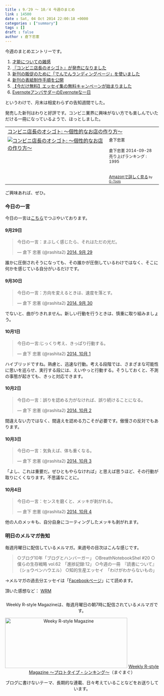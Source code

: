 ```yaml
---
title : 9／29 〜 10／4 今週のまとめ
link : 14500
date : Sat, 04 Oct 2014 22:00:18 +0000
categories : ["summary"]
tags : []
draft : false
author : 倉下忠憲
---
```


今週のまとめエントリーです。
 
<ol>
<li><a href="https://rashita.net/blog/?p=14414" target="_blank">才能についての雑感</a></li>
<li><a href="https://rashita.net/blog/?p=14437" target="_blank">『コンビニ店長のオシゴト』が発売になりました</a></li>
<li><a href="https://rashita.net/blog/?p=14442" target="_blank">新刊の販促のために「でんでんランディングページ」を使いました</a></li>
<li><a href="https://rashita.net/blog/?p=14470" target="_blank">新刊の表紙制作手順を公開</a></li>
<li><a href="https://rashita.net/blog/?p=14484" target="_blank">【今だけ無料】エッセイ集の無料キャンペーンが始まりました</a></li>
<li><a href="https://rashita.net/blog/?p=14492" target="_blank">EvernoteアンバサダーのEvernoteな一日</a></li>
</ol>

というわけで、月末は相変わらずの告知週間でした。

発売した新刊はわりと好評です。コンビニ業界に興味がない方でも楽しんでいただける一冊になっているようで、ほっとしました。

<table  border="0" cellpadding="5"><tr><td colspan="2"><a href="http://www.amazon.co.jp/%E3%82%B3%E3%83%B3%E3%83%93%E3%83%8B%E5%BA%97%E9%95%B7%E3%81%AE%E3%82%AA%E3%82%B7%E3%82%B4%E3%83%88-%E3%80%9C%E5%80%8B%E6%80%A7%E7%9A%84%E3%81%AA%E3%81%8A%E5%BA%97%E3%81%AE%E4%BD%9C%E3%82%8A%E6%96%B9%E3%80%9C-%E5%80%89%E4%B8%8B%E5%BF%A0%E6%86%B2-ebook/dp/B00O0H7SGS%3FSubscriptionId%3D15SMZCTB9V8NGR2TW082%26tag%3Drashita1000-22%26linkCode%3Dxm2%26camp%3D2025%26creative%3D165953%26creativeASIN%3DB00O0H7SGS" target="_blank">コンビニ店長のオシゴト: 〜個性的なお店の作り方〜</a><img src="http://www.assoc-amazon.jp/e/ir?t=rashita1000-22&l=ur2&o=9" width="1" height="1" style="border: none;" alt="" /></td></tr><tr><td valign="top"><a href="http://www.amazon.co.jp/%E3%82%B3%E3%83%B3%E3%83%93%E3%83%8B%E5%BA%97%E9%95%B7%E3%81%AE%E3%82%AA%E3%82%B7%E3%82%B4%E3%83%88-%E3%80%9C%E5%80%8B%E6%80%A7%E7%9A%84%E3%81%AA%E3%81%8A%E5%BA%97%E3%81%AE%E4%BD%9C%E3%82%8A%E6%96%B9%E3%80%9C-%E5%80%89%E4%B8%8B%E5%BF%A0%E6%86%B2-ebook/dp/B00O0H7SGS%3FSubscriptionId%3D15SMZCTB9V8NGR2TW082%26tag%3Drashita1000-22%26linkCode%3Dxm2%26camp%3D2025%26creative%3D165953%26creativeASIN%3DB00O0H7SGS" target="_blank"><img src="http://ecx.images-amazon.com/images/I/412bsO%2B3ZOL._SL160_.jpg" border="0" alt="コンビニ店長のオシゴト: 〜個性的なお店の作り方〜" /></a></td><td valign="top"><font size="-1">倉下忠憲 <br /><br />倉下忠憲  2014-09-28<br />売り上げランキング : 1995<br /><br /><br /><a href="http://www.amazon.co.jp/%E3%82%B3%E3%83%B3%E3%83%93%E3%83%8B%E5%BA%97%E9%95%B7%E3%81%AE%E3%82%AA%E3%82%B7%E3%82%B4%E3%83%88-%E3%80%9C%E5%80%8B%E6%80%A7%E7%9A%84%E3%81%AA%E3%81%8A%E5%BA%97%E3%81%AE%E4%BD%9C%E3%82%8A%E6%96%B9%E3%80%9C-%E5%80%89%E4%B8%8B%E5%BF%A0%E6%86%B2-ebook/dp/B00O0H7SGS%3FSubscriptionId%3D15SMZCTB9V8NGR2TW082%26tag%3Drashita1000-22%26linkCode%3Dxm2%26camp%3D2025%26creative%3D165953%26creativeASIN%3DB00O0H7SGS" target="_blank">Amazonで詳しく見る</a></font><font size="-2"> by <a href="http://www.goodpic.com/mt/aws/index.html" >G-Tools</a></font></td></tr></table>

ご興味あれば、ぜひ。

<h3>今日の一言</h3>
今日の一言は<a href="http://twitter.com/rashita2 ">こちら</a>でつぶやいております。

<h4>9月29日</h4>

<blockquote class="twitter-tweet" lang="ja"><p>今日の一言：まぶしく感じたら、それはただの光だ。</p>&mdash; 倉下 忠憲 (@rashita2) <a href="https://twitter.com/rashita2/status/516524150047772674">2014, 9月 29</a></blockquote>
<script async src="//platform.twitter.com/widgets.js" charset="utf-8"></script>

誰かに圧倒されそうになっても、その誰かが圧倒しているわけではなく、そこに何かを感じている自分がいるだけです。

<h4>9月30日</h4>

<blockquote class="twitter-tweet" lang="ja"><p>今日の一言：方向を変えるときは、速度を落とす。</p>&mdash; 倉下 忠憲 (@rashita2) <a href="https://twitter.com/rashita2/status/516926510507126784">2014, 9月 30</a></blockquote>
<script async src="//platform.twitter.com/widgets.js" charset="utf-8"></script>

でないと、曲がりきれません。新しい行動を行うときは、慎重に取り組みましょう。

<h4>10月1日</h4>

<blockquote class="twitter-tweet" lang="ja"><p>今日の一言:じっくり考え、きっぱり行動する。</p>&mdash; 倉下 忠憲 (@rashita2) <a href="https://twitter.com/rashita2/status/517327259795857408">2014, 10月 1</a></blockquote>
<script async src="//platform.twitter.com/widgets.js" charset="utf-8"></script>

ハイブリッドですね。熟慮と、迅速な行動。考える段階では、さまざまな可能性に思いを巡らせ、実行する段には、えいやっと行動する。そうしておくと、不測の事態が起きても、きっと対応できます。

<h4>10月2日</h4>

<blockquote class="twitter-tweet" lang="ja"><p>今日の一言：誤りを認める力がなければ、誤り続けることになる。</p>&mdash; 倉下 忠憲 (@rashita2) <a href="https://twitter.com/rashita2/status/517686466764615680">2014, 10月 2</a></blockquote>
<script async src="//platform.twitter.com/widgets.js" charset="utf-8"></script>

間違えない力ではなく、間違えを認める力こそが必要です。傲慢さの反対でもあります。

<h4>10月3日</h4>

<blockquote class="twitter-tweet" lang="ja"><p>今日の一言：気負えば、体も重くなる。</p>&mdash; 倉下 忠憲 (@rashita2) <a href="https://twitter.com/rashita2/status/517887119717433344">2014, 10月 3</a></blockquote>
<script async src="//platform.twitter.com/widgets.js" charset="utf-8"></script>

「よし、これは重要だ。ぜひともやらなければ」と思えば思うほど、その行動が取りにくくなります。不思議なことに。

<h4>10月4日</h4>

<blockquote class="twitter-tweet" lang="ja"><p>今日の一言：センスを磨くと、メッキが剥がれる。</p>&mdash; 倉下 忠憲 (@rashita2) <a href="https://twitter.com/rashita2/status/518282588335525888">2014, 10月 4</a></blockquote>
<script async src="//platform.twitter.com/widgets.js" charset="utf-8"></script>

他の人のメッキも、自分自身にコーティングしたメッキも剥がれます。

<h3>明日のメルマガ告知</h3>
毎週月曜日に配信しているメルマガ。来週号の目次はこんな感じです。
<blockquote>
○ブログ10年「ブログとハンバーガー」
○BreathNotebookShel #20
○僕らの生存戦略 vol.62　「進捗記録:12」
○今週の一冊　『読書について』（ショウペンハウエル）
○知的生産エッセイ　「わけがわからないもの」
</blockquote>
→メルマガの過去分エッセイは「<a href="http://www.facebook.com/home.php#!/rashitaportal">Facebookページ</a>」にて読めます。

頂いた感想など：
<a class="twitter-timeline"  href="https://twitter.com/rashita2/timelines/427262290753097729"  data-widget-id="427265271171010561">WRM</a>
    <script>!function(d,s,id){var js,fjs=d.getElementsByTagName(s)[0],p=/^http:/.test(d.location)?'http':'https';if(!d.getElementById(id)){js=d.createElement(s);js.id=id;js.src=p+"://platform.twitter.com/widgets.js";fjs.parentNode.insertBefore(js,fjs);}}(document,"script","twitter-wjs");</script>


<div style="text-align:center;margin-top:25px;">
Weekly R-style Magazineは、毎週月曜日の朝7時に配信されているメルマガです。

<a href="http://www.mag2.com/m/0001185133.html" target="_blank"><img src="https://rashita.net/blog/wp-content/uploads/2010/09/mmbanner.jpg" alt="Weeky R-style Magazine" width="400" height="165" class="alignnone size-full wp-image-12201" /></a>
<a href="http://www.mag2.com/m/0001185133.html" target="_blank">Weekly R-style Magazine ～プロトタイプ・シンキング～</a>（まぐまぐ）

ブログに書けないテーマ、長期的な連載、日々考えていることなどをお送りしています。
</div> 